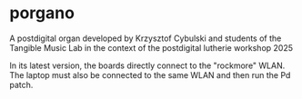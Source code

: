 # porgano
A postdigital organ developed by Krzysztof Cybulski and students of the Tangible Music Lab in the context of the postdigital lutherie workshop 2025

In its latest version, the boards directly connect to the "rockmore" WLAN. The laptop must also be connected to the same WLAN and then run the Pd patch. 
